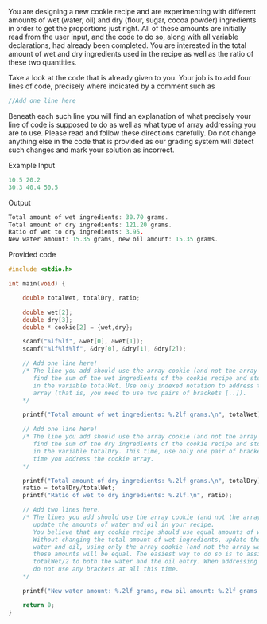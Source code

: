 You are designing a new cookie recipe and are experimenting with different amounts of wet (water, oil) and dry (flour, sugar, cocoa powder) ingredients in order to get the proportions just right. All of these amounts are initially read from the user input, and the code to do so, along with all variable declarations, had already been completed. You are interested in the total amount of wet and dry ingredients used in the recipe as well as the ratio of these two quantities.

Take a look at the code that is already given to you. Your job is to add four lines of code, precisely where indicated by a comment such as

```c
//Add one line here
```
Beneath each such line you will find an explanation of what precisely your line of code is supposed to do as well as what type of array addressing you are to use. Please read and follow these directions carefully. Do not change anything else in the code that is provided as our grading system will detect such changes and mark your solution as incorrect.


Example
Input
```c
10.5 20.2
30.3 40.4 50.5
```

Output
```c
Total amount of wet ingredients: 30.70 grams.
Total amount of dry ingredients: 121.20 grams.
Ratio of wet to dry ingredients: 3.95.
New water amount: 15.35 grams, new oil amount: 15.35 grams.
```

Provided code
```c
#include <stdio.h>

int main(void) {

    double totalWet, totalDry, ratio;

    double wet[2];
    double dry[3];
    double * cookie[2] = {wet,dry};

    scanf("%lf%lf", &wet[0], &wet[1]);
    scanf("%lf%lf%lf", &dry[0], &dry[1], &dry[2]);

    // Add one line here!
    /* The line you add should use the array cookie (and not the array wet) to
       find the sum of the wet ingredients of the cookie recipe and store that sum
       in the variable totalWet. Use only indexed notation to address the cookie
       array (that is, you need to use two pairs of brackets [..]).
    */

    printf("Total amount of wet ingredients: %.2lf grams.\n", totalWet);

    // Add one line here!
    /* The line you add should use the array cookie (and not the array dry) to
       find the sum of the dry ingredients of the cookie recipe and store that sum
       in the variable totalDry. This time, use only one pair of brackets [..] each
       time you address the cookie array.
    */

    printf("Total amount of dry ingredients: %.2lf grams.\n", totalDry);
    ratio = totalDry/totalWet;
    printf("Ratio of wet to dry ingredients: %.2lf.\n", ratio);

    // Add two lines here.
    /* The lines you add should use the array cookie (and not the array wet) to
       update the amounts of water and oil in your recipe.
       You believe that any cookie recipe should use equal amounts of water and oil.
       Without changing the total amount of wet ingredients, update the values for
       water and oil, using only the array cookie (and not the array wet) so that
       these amounts will be equal. The easiest way to do so is to assign the value
       totalWet/2 to both the water and the oil entry. When addressing the array cookie,
       do not use any brackets at all this time.
    */

    printf("New water amount: %.2lf grams, new oil amount: %.2lf grams.\n", wet[0], wet[1]);

    return 0;
}
```
